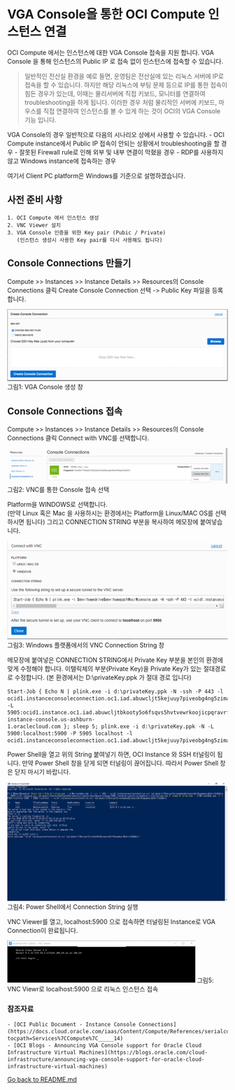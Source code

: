 # VGA Console을 통한 OCI Compute 인스턴스 연결

OCI Compute 에서는 인스턴스에 대한 VGA Console 접속을 지원 합니다. VGA Console 을 통해 인스턴스의 Public IP 로 접속 없이 인스턴스에 접속할 수 있습니다. 
 
> 일반적인 전산실 환경을 예로 들면, 운영팀은 전산실에 있는 리눅스 서버에 IP로 접속을 할 수 있습니다. 하지만 해당 리눅스에 부팅 문제 등으로 IP를 통한 접속이 힘든 경우가 있는데, 이때는 물리서버에 직접 키보드, 모니터를 연결하여 troubleshooting을 하게 됩니다. 이러한 경우 처럼 물리적인 서버에 키보드, 마우스를 직접 연결하여 인스턴스를 볼 수 있게 하는 것이 OCI의 VGA Console 기능 입니다.

VGA Console의 경우 일반적으로 다음의 시나리오 상에서 사용할 수 있습니다.
	- OCI Compute instance에서 Public IP 접속이 안되는 상황에서 troubleshooting을 할 경우
	- 잘못된 Firewall rule로 인해 외부 및 내부 연결이 막혔을 경우
	- RDP를 사용하지 않고 Windows instance에 접속하는 경우
	
여기서 Client PC platform은 Windows를 기준으로 설명하겠습니다.


## 사전 준비 사항

	1. OCI Compute 에서 인스턴스 생성
	2. VNC Viewer 설치
	3. VGA Console 인증을 위한 Key pair (Pubic / Private)
	   (인스턴스 생성시 사용한 Key pair를 다시 사용해도 됩니다)


## Console Connections 만들기

Compute >> Instances >> Instance Details >> Resources의 Console Connections 클릭
Create Console Connection 선택 -> Public Key 파일을 등록 합니다.

![](https://github.com/jesamkim/oci-tech/blob/master/img/vga_console01.png) 
그림1: VGA Console 생성 창


## Console Connections 접속

Compute >> Instances >> Instance Details >> Resources의 Console Connections 클릭
Connect with VNC를 선택합니다.

![](https://github.com/jesamkim/oci-tech/blob/master/img/vga_console02.png)
그림2: VNC를 통한 Console 접속 선택

Platform을 WINDOWS로 선택합니다.  
(만약 Linux 혹은 Mac 을 사용하시는 환경에서는 Platform을 Linux/MAC OS를 선택하시면 됩니다)
그리고 CONNECTION STRING 부분을 복사하여 메모장에 붙여넣습니다. 

![](https://github.com/jesamkim/oci-tech/blob/master/img/vga_console03.png)
그림3: Windows 플랫폼에서의 VNC Connection String 창

메모장에 붙여넣은 CONNECTION STRING에서 Private Key 부분을 본인의 환경에 맞게 수정해야 합니다.
이탤릭체의 부분(Private Key)을 Private Key가 있는 절대경로로 수정합니다. 
(본 환경에서는 D:\privateKey.ppk 가 절대 경로 입니다)

	Start-Job { Echo N | plink.exe -i d:\privateKey.ppk -N -ssh -P 443 -l
	ocid1.instanceconsoleconnection.oc1.iad.abuwcljt5kejuuy7piveobg4ng5zimaajwdhj4hggzmwarg5uhrcfk26m6ib -L
	5905:ocid1.instance.oc1.iad.abuwcljtbkooty5o6fsqvs5hvtvewrkoojicpqravrfezo7gkgiertt3upxa:5905 instance-console.us-ashburn-
	1.oraclecloud.com }; sleep 5; plink.exe -i d:\privateKey.ppk -N -L 5900:localhost:5900 -P 5905 localhost -l 
	ocid1.instanceconsoleconnection.oc1.iad.abuwcljt5kejuuy7piveobg4ng5zimaajwdhj4hggzmwarg5uhrcfk26m6ib

Power Shell을 열고 위의 String 붙여넣기 하면, OCI Instance 와 SSH 터널링이 됩니다.
만약 Power Shell 창을 닫게 되면 터널링이 끊어집니다. 따라서 Power Shell 창은 닫지 마시기 바랍니다.

![](https://github.com/jesamkim/oci-tech/blob/master/img/vga_console04.png)
그림4: Power Shell에서 Connection String 실행

VNC Viewer를 열고, localhost:5900 으로 접속하면 터널링된 Instance로 VGA Connection이 완료됩니다.

![](https://github.com/jesamkim/oci-tech/blob/master/img/vga_console05.png)
그림5: VNC Viewr로 localhost:5900 으로 리눅스 인스턴스 접속


### 참조자료
	- [OCI Public Document - Instance Console Connections](https://docs.cloud.oracle.com/iaas/Content/Compute/References/serialconsole.htm?tocpath=Services%7CCompute%7C_____14)
	- [OCI Blogs - Announcing VGA Console support for Oracle Cloud Infrastructure Virtual Machines](https://blogs.oracle.com/cloud-infrastructure/announcing-vga-console-support-for-oracle-cloud-infrastructure-virtual-machines)
	
[Go back to README.md](https://github.com/jesamkim/oci-tech/blob/master/README.md)
	
